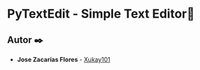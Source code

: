 # PyTextEdit - Simple Text Editor📘

## Autor ✒️

* **Jose Zacarías Flores**  - [Xukay101](https://github.com/Xukay101)
